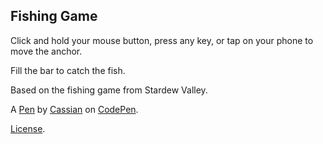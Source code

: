 Fishing Game
------------
Click and hold your mouse button, press any key, or tap on your phone to move the anchor.

Fill the bar to catch the fish.

Based on the fishing game from Stardew Valley.

A [Pen](https://codepen.io/cassianmbs/pen/KKYBddb) by [Cassian](https://codepen.io/cassianmbs) on [CodePen](https://codepen.io).

[License](https://codepen.io/license/pen/KKYBddb).
